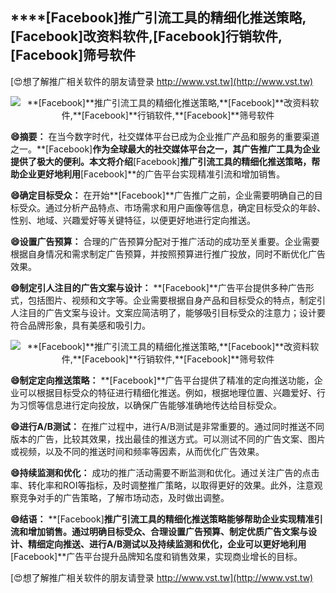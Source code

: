 ## ****[Facebook]**推广引流工具的精细化推送策略,**[Facebook]**改资料软件,**[Facebook]**行销软件,**[Facebook]**筛号软件**

[😍想了解推广相关软件的朋友请登录 http://www.vst.tw](http://www.vst.tw)

 <center><img src="https://vst.tw/MP4/tuiguang/png/0.png" alt="**[Facebook]**推广引流工具的精细化推送策略,**[Facebook]**改资料软件,**[Facebook]**行销软件,**[Facebook]**筛号软件"></center>

**😄摘要：**
在当今数字时代，社交媒体平台已成为企业推广产品和服务的重要渠道之一。**[Facebook]**作为全球最大的社交媒体平台之一，其广告推广工具为企业提供了极大的便利。本文将介绍**[Facebook]**推广引流工具的精细化推送策略，帮助企业更好地利用**[Facebook]**的广告平台实现精准引流和增加销售。

**😄确定目标受众：**
在开始**[Facebook]**广告推广之前，企业需要明确自己的目标受众。通过分析产品特点、市场需求和用户画像等信息，确定目标受众的年龄、性别、地域、兴趣爱好等关键特征，以便更好地进行定向推送。

**😄设置广告预算：**
合理的广告预算分配对于推广活动的成功至关重要。企业需要根据自身情况和需求制定广告预算，并按照预算进行推广投放，同时不断优化广告效果。

**😄制定引人注目的广告文案与设计：**
**[Facebook]**广告平台提供多种广告形式，包括图片、视频和文字等。企业需要根据自身产品和目标受众的特点，制定引人注目的广告文案与设计。文案应简洁明了，能够吸引目标受众的注意力；设计要符合品牌形象，具有美感和吸引力。

 <center><img src="https://vst.tw/MP4/tuiguang/png/3.png" alt="**[Facebook]**推广引流工具的精细化推送策略,**[Facebook]**改资料软件,**[Facebook]**行销软件,**[Facebook]**筛号软件"></center>

**😄制定定向推送策略：**
**[Facebook]**广告平台提供了精准的定向推送功能，企业可以根据目标受众的特征进行精细化推送。例如，根据地理位置、兴趣爱好、行为习惯等信息进行定向投放，以确保广告能够准确地传达给目标受众。

**😄进行A/B测试：**
在推广过程中，进行A/B测试是非常重要的。通过同时推送不同版本的广告，比较其效果，找出最佳的推送方式。可以测试不同的广告文案、图片或视频，以及不同的推送时间和频率等因素，从而优化广告效果。

**😄持续监测和优化：**
成功的推广活动需要不断监测和优化。通过关注广告的点击率、转化率和ROI等指标，及时调整推广策略，以取得更好的效果。此外，注意观察竞争对手的广告策略，了解市场动态，及时做出调整。

**😄结语：**
**[Facebook]**推广引流工具的精细化推送策略能够帮助企业实现精准引流和增加销售。通过明确目标受众、合理设置广告预算、制定优质广告文案与设计、精细定向推送、进行A/B测试以及持续监测和优化，企业可以更好地利用**[Facebook]**广告平台提升品牌知名度和销售效果，实现商业增长的目标。

[😍想了解推广相关软件的朋友请登录 http://www.vst.tw](http://www.vst.tw)



